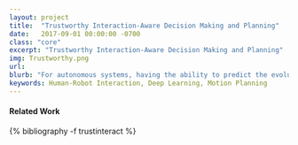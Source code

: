 ```yaml
---
layout: project
title:  "Trustworthy Interaction-Aware Decision Making and Planning"
date:   2017-09-01 00:00:00 -0700
class: "core"
excerpt: "Trustworthy Interaction-Aware Decision Making and Planning"
img: Trustworthy.png
url: 
blurb: "For autonomous systems, having the ability to predict the evolution of their surroundings is essential for safe, reliable, and efficient operation. Prediction is especially important when the autonomous system must interact and “negotiate” with humans, whether it be in settings that are cooporative, adversarial, or anywhere in between. This line of research involves quantifying the relative likelihoods of multiple, possibly highly distinct futures for interactive scenarios, planning strategies such that the autonomous agent is cognizant of how the human may respond, developing models that are offer transparency into the autonomous agent’s decision making process, and designing safe human-in-the-loop testing methodologies to validate our models and planning algorithms."
keywords: Human-Robot Interaction, Deep Learning, Motion Planning
---
```


<h4 class="bibliography">Related Work</h4>
<div class="project_bib">
{% bibliography -f trustinteract %}
</div>
